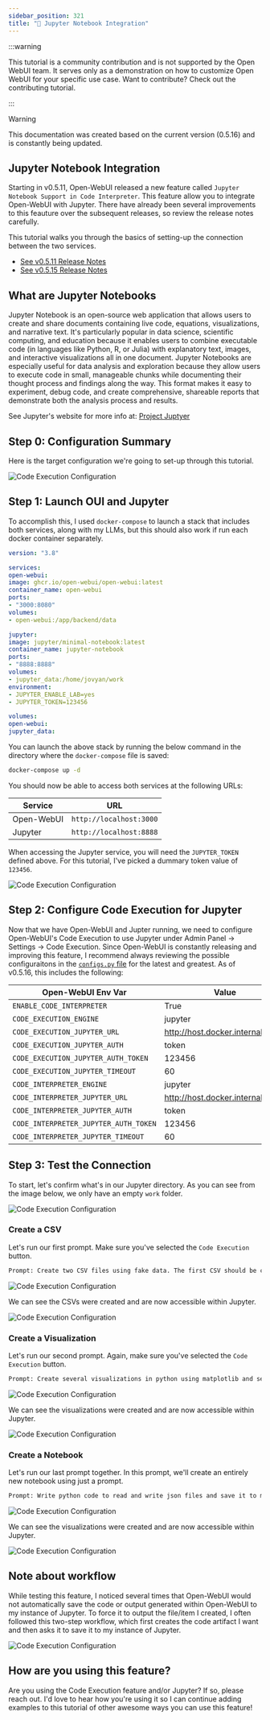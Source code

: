 ```yaml
---
sidebar_position: 321
title: "🐍 Jupyter Notebook Integration"
---
```


:::warning

This tutorial is a community contribution and is not supported by the Open WebUI team. It serves only as a demonstration on how to customize Open WebUI for your specific use case. Want to contribute? Check out the contributing tutorial.

:::

> [!WARNING]
> This documentation was created based on the current version (0.5.16) and is constantly being updated.

## Jupyter Notebook Integration

Starting in v0.5.11, Open-WebUI released a new feature called `Jupyter Notebook Support in Code Interpreter`. This feature allow you to integrate Open-WebUI with Jupyter. There have already been several improvements to this feauture over the subsequent releases, so review the release notes carefully.

This tutorial walks you through the basics of setting-up the connection between the two services.

- [See v0.5.11 Release Notes](https://github.com/open-webui/open-webui/releases/tag/v0.5.11)
- [See v0.5.15 Release Notes](https://github.com/open-webui/open-webui/releases/tag/v0.5.14)

## What are Jupyter Notebooks

Jupyter Notebook is an open-source web application that allows users to create and share documents containing live code, equations, visualizations, and narrative text. It's particularly popular in data science, scientific computing, and education because it enables users to combine executable code (in languages like Python, R, or Julia) with explanatory text, images, and interactive visualizations all in one document. Jupyter Notebooks are especially useful for data analysis and exploration because they allow users to execute code in small, manageable chunks while documenting their thought process and findings along the way. This format makes it easy to experiment, debug code, and create comprehensive, shareable reports that demonstrate both the analysis process and results.

See Jupyter's website for more info at: [Project Juptyer](https://jupyter.org/)

## Step 0: Configuration Summary

Here is the target configuration we're going to set-up through this tutorial.

![Code Execution Configuration](/images/tutorials/jupyter/jupyter-code-execution.png)

## Step 1: Launch OUI and Jupyter

To accomplish this, I used `docker-compose` to launch a stack that includes both services, along with my LLMs, but this should also work if run each docker container separately.

```yaml title="docker-compose.yml"
version: "3.8"

services:
open-webui:
image: ghcr.io/open-webui/open-webui:latest
container_name: open-webui
ports:
- "3000:8080"
volumes:
- open-webui:/app/backend/data

jupyter:
image: jupyter/minimal-notebook:latest
container_name: jupyter-notebook
ports:
- "8888:8888"
volumes:
- jupyter_data:/home/jovyan/work
environment:
- JUPYTER_ENABLE_LAB=yes
- JUPYTER_TOKEN=123456

volumes:
open-webui:
jupyter_data:
```

You can launch the above stack by running the below command in the directory where the `docker-compose` file is saved:

```bash title="Run docker-compose"
docker-compose up -d
```

You should now be able to access both services at the following URLs:

| Service | URL |
| ---------- | ----------------------- |
| Open-WebUI | `http://localhost:3000` |
| Jupyter | `http://localhost:8888` |

When accessing the Jupyter service, you will need the `JUPYTER_TOKEN` defined above. For this tutorial, I've picked a dummary token value of `123456`.

![Code Execution Configuration](/images/tutorials/jupyter/jupyter-token.png)

## Step 2: Configure Code Execution for Jupyter

Now that we have Open-WebUI and Jupter running, we need to configure Open-WebUI's Code Execution to use Jupyter under Admin Panel -> Settings -> Code Execution. Since Open-WebUI is constantly releasing and improving this feature, I recommend always reviewing the possible configuraitons in the [`configs.py` file](https://github.com/open-webui/open-webui/blob/6fedd72e3973e1d13c9daf540350cd822826bf27/backend/open_webui/routers/configs.py#L72) for the latest and greatest. As of v0.5.16, this includes the following:

| Open-WebUI Env Var | Value |
| ------------------------------------- | -------------------------------- |
| `ENABLE_CODE_INTERPRETER` | True |
| `CODE_EXECUTION_ENGINE` | jupyter |
| `CODE_EXECUTION_JUPYTER_URL` | http://host.docker.internal:8888 |
| `CODE_EXECUTION_JUPYTER_AUTH` | token |
| `CODE_EXECUTION_JUPYTER_AUTH_TOKEN` | 123456 |
| `CODE_EXECUTION_JUPYTER_TIMEOUT` | 60 |
| `CODE_INTERPRETER_ENGINE` | jupyter |
| `CODE_INTERPRETER_JUPYTER_URL` | http://host.docker.internal:8888 |
| `CODE_INTERPRETER_JUPYTER_AUTH` | token |
| `CODE_INTERPRETER_JUPYTER_AUTH_TOKEN` | 123456 |
| `CODE_INTERPRETER_JUPYTER_TIMEOUT` | 60 |

## Step 3: Test the Connection

To start, let's confirm what's in our Jupyter directory. As you can see from the image below, we only have an empty `work` folder.

![Code Execution Configuration](/images/tutorials/jupyter/jupyter-empty.png)

### Create a CSV

Let's run our first prompt. Make sure you've selected the `Code Execution` button.

```txt
Prompt: Create two CSV files using fake data. The first CSV should be created using vanilla python and the second CSV should be created using the pandas library. Name the CSVs data1.csv and data2.csv
```

![Code Execution Configuration](/images/tutorials/jupyter/jupyter-create-csv.png)

We can see the CSVs were created and are now accessible within Jupyter.

![Code Execution Configuration](/images/tutorials/jupyter/jupyter-view-csv.png)

### Create a Visualization

Let's run our second prompt. Again, make sure you've selected the `Code Execution` button.

```txt
Prompt: Create several visualizations in python using matplotlib and seaborn and save them to jupyter
```

![Code Execution Configuration](/images/tutorials/jupyter/jupyter-create-viz.png)

We can see the visualizations were created and are now accessible within Jupyter.

![Code Execution Configuration](/images/tutorials/jupyter/jupyter-view-viz.png)

### Create a Notebook

Let's run our last prompt together. In this prompt, we'll create an entirely new notebook using just a prompt.

```txt
Prompt: Write python code to read and write json files and save it to my notebook called notebook.ipynb
```

![Code Execution Configuration](/images/tutorials/jupyter/jupyter-create-notebook.png)

We can see the visualizations were created and are now accessible within Jupyter.

![Code Execution Configuration](/images/tutorials/jupyter/jupyter-view-notebook.png)

## Note about workflow

While testing this feature, I noticed several times that Open-WebUI would not automatically save the code or output generated within Open-WebUI to my instance of Jupyter. To force it to output the file/item I created, I often followed this two-step workflow, which first creates the code artifact I want and then asks it to save it to my instance of Jupyter.

![Code Execution Configuration](/images/tutorials/jupyter/jupyter-workflow.png)

## How are you using this feature?

Are you using the Code Execution feature and/or Jupyter? If so, please reach out. I'd love to hear how you're using it so I can continue adding examples to this tutorial of other awesome ways you can use this feature!
